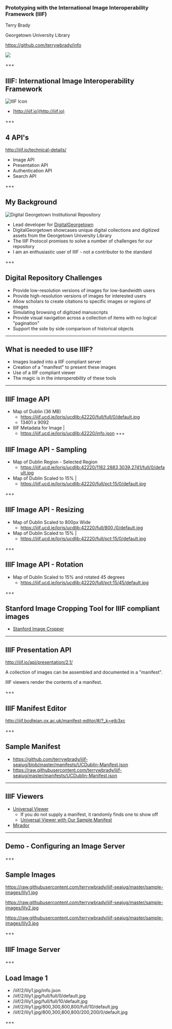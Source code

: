 ### Prototyping with the International Image Interoperability Framework (IIIF)  

Terry Brady

Georgetown University Library

https://github.com/terrywbrady/info

![](https://www.library.georgetown.edu/sites/default/files/library-logo.png)

+++

## IIIF: International Image Interoperability Framework

![IIIF Icon](https://upload.wikimedia.org/wikipedia/commons/e/e8/International_Image_Interoperability_Framework_logo.png)
* [http://iiif.io](http://iiif.io)

+++

## 4 API's

http://iiif.io/technical-details/

* Image API
* Presentation API
* Authentication API
* Search API

+++

## My Background

![Digital Georgetown Institutional Repository](https://repository.library.georgetown.edu/themes/ir//images/ir-logo.png)

* Lead developer for [DigitalGeorgetown](https://repository.library.georgetown.edu)
* DigitalGeorgetown showcases unique digital collections and digitized assets from the Georgetown University Library
* The IIIF Protocol promises to solve a number of challenges for our repository
* I am an enthusiastic user of IIIF - not a contributor to the standard

+++

## Digital Repository Challenges

* Provide low-resolution versions of images for low-bandwidth users
* Provide high-resolution versions of images for interested users
* Allow scholars to create citations to specific images or regions of images
* Simulating browsing of digitized manuscripts
* Provide visual navigation across a collection of items with no logical "pagination"
* Support the side by side comparison of historical objects

---

## What is needed to use IIIF?

* Images loaded into a IIIF compliant server
* Creation of a "manifest" to present these images
* Use of a IIIF compliant viewer
* The magic is in the *interoperability* of these tools

---

## IIIF Image API

* Map of Dublin (36 MB)
  * https://iiif.ucd.ie/loris/ucdlib:42220/full/full/0/default.jpg
  * 13401 x 9092
* IIIF Metadata for Image |
  * https://iiif.ucd.ie/loris/ucdlib:42220/info.json
+++

## IIIF Image API - Sampling

* Map of Dublin Region - Selected Region
  * https://iiif.ucd.ie/loris/ucdlib:42220/1182,2883,3039,2741/full/0/default.jpg
* Map of Dublin Scaled to 15% |
  * https://iiif.ucd.ie/loris/ucdlib:42220/full/pct:15/0/default.jpg

+++

## IIIF Image API - Resizing

* Map of Dublin Scaled to 800px Wide 
  * https://iiif.ucd.ie/loris/ucdlib:42220/full/800,/0/default.jpg
* Map of Dublin Scaled to 15% |
  * https://iiif.ucd.ie/loris/ucdlib:42220/full/pct:15/0/default.jpg

+++

## IIIF Image API - Rotation

* Map of Dublin Scaled to 15% and rotated 45 degrees
  * https://iiif.ucd.ie/loris/ucdlib:42220/full/pct:15/45/default.jpg

+++

## Stanford Image Cropping Tool for IIIF compliant images

* [Stanford Image Cropper](https://stanford.edu/~efisch17/iiif-tools/cropper/)
---

## IIIF Presentation API

http://iiif.io/api/presentation/2.1/

A collection of images can be assembled and documented in a "manifest".  

IIIF viewers render the contents of a manifest.

+++

## IIIF Manifest Editor

http://iiif.bodleian.ox.ac.uk/manifest-editor/#/?_k=ejb3xc

+++

## Sample Manifest

* https://github.com/terrywbrady/iiif-seajug/blob/master/manifests/UCDublin-Manifest.json
* https://raw.githubusercontent.com/terrywbrady/iiif-seajug/master/manifests/UCDublin-Manifest.json

---

## IIIF Viewers

* [Universal Viewer](http://universalviewer.io)
  * If you do not supply a manifest, it randomly finds one to show off
  * [Universal Viewer with Our Sample Manifest](http://universalviewer.io/uv.html?manifest=https://raw.githubusercontent.com/terrywbrady/iiif-seajug/master/manifests/UCDublin-Manifest.json)
* [Mirador](http://projectmirador.org/)

---

## Demo - Configuring an Image Server

+++

## Sample Images

https://raw.githubusercontent.com/terrywbrady/iiif-seajug/master/sample-images/lily1.jpg

https://raw.githubusercontent.com/terrywbrady/iiif-seajug/master/sample-images/lily2.jpg

https://raw.githubusercontent.com/terrywbrady/iiif-seajug/master/sample-images/lily3.jpg

+++ 
## IIIF Image Server

+++ 
## Load Image 1

* /iiif/2/lily1.jpg/info.json
* /iiif/2/lily1.jpg/full/full/0/default.jpg
* /iiif/2/lily1.jpg/full/full/10/default.jpg
* /iiif/2/lily1.jpg/800,300,800,800/full/10/default.jpg
* /iiif/2/lily1.jpg/800,300,800,800/200,200/0/default.jpg

+++

  